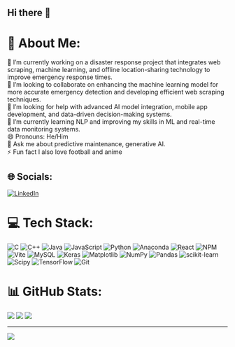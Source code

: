 ## Hi there 👋

<!--
**iamsagnik/iamsagnik** is a ✨ _special_ ✨ repository because its `README.md` (this file) appears on your GitHub profile.

Here are some ideas to get you started:

- 🔭 I’m currently working on ...
- 🌱 I’m currently learning ...
- 👯 I’m looking to collaborate on ...
- 🤔 I’m looking for help with ...
- 💬 Ask me about ...
- 📫 How to reach me: ...
- 😄 Pronouns: ...
- ⚡ Fun fact: ...
-->

# 💫 About Me:
🔭 I’m currently working on a disaster response project that integrates web scraping, machine learning, and offline location-sharing technology to improve emergency response times.<br>👯 I’m looking to collaborate on enhancing the machine learning model for more accurate emergency detection and developing efficient web scraping techniques.<br>🤝 I’m looking for help with advanced AI model integration, mobile app development, and data-driven decision-making systems.<br>🌱 I’m currently learning NLP and improving my skills in ML and real-time data monitoring systems.<br>😄 Pronouns: He/Him<br>💬 Ask me about predictive maintenance, generative AI.<br>⚡ Fun fact I also love football and anime


## 🌐 Socials:
[![LinkedIn](https://img.shields.io/badge/LinkedIn-%230077B5.svg?logo=linkedin&logoColor=white)](https://linkedin.com/in/https://www.linkedin.com/in/sagnik-mitra10) 

# 💻 Tech Stack:
![C](https://img.shields.io/badge/c-%2300599C.svg?style=flat&logo=c&logoColor=white) ![C++](https://img.shields.io/badge/c++-%2300599C.svg?style=flat&logo=c%2B%2B&logoColor=white) ![Java](https://img.shields.io/badge/java-%23ED8B00.svg?style=flat&logo=openjdk&logoColor=white) ![JavaScript](https://img.shields.io/badge/javascript-%23323330.svg?style=flat&logo=javascript&logoColor=%23F7DF1E) ![Python](https://img.shields.io/badge/python-3670A0?style=flat&logo=python&logoColor=ffdd54) ![Anaconda](https://img.shields.io/badge/Anaconda-%2344A833.svg?style=flat&logo=anaconda&logoColor=white) ![React](https://img.shields.io/badge/react-%2320232a.svg?style=flat&logo=react&logoColor=%2361DAFB) ![NPM](https://img.shields.io/badge/NPM-%23CB3837.svg?style=flat&logo=npm&logoColor=white) ![Vite](https://img.shields.io/badge/vite-%23646CFF.svg?style=flat&logo=vite&logoColor=white) ![MySQL](https://img.shields.io/badge/mysql-4479A1.svg?style=flat&logo=mysql&logoColor=white) ![Keras](https://img.shields.io/badge/Keras-%23D00000.svg?style=flat&logo=Keras&logoColor=white) ![Matplotlib](https://img.shields.io/badge/Matplotlib-%23ffffff.svg?style=flat&logo=Matplotlib&logoColor=black) ![NumPy](https://img.shields.io/badge/numpy-%23013243.svg?style=flat&logo=numpy&logoColor=white) ![Pandas](https://img.shields.io/badge/pandas-%23150458.svg?style=flat&logo=pandas&logoColor=white) ![scikit-learn](https://img.shields.io/badge/scikit--learn-%23F7931E.svg?style=flat&logo=scikit-learn&logoColor=white) ![Scipy](https://img.shields.io/badge/SciPy-%230C55A5.svg?style=flat&logo=scipy&logoColor=%white) ![TensorFlow](https://img.shields.io/badge/TensorFlow-%23FF6F00.svg?style=flat&logo=TensorFlow&logoColor=white) ![Git](https://img.shields.io/badge/git-%23F05033.svg?style=flat&logo=git&logoColor=white)
# 📊 GitHub Stats:
![](https://github-readme-stats.vercel.app/api?username=iamsagnik&theme=gotham&hide_border=false&include_all_commits=true&count_private=true)
![](https://github-readme-streak-stats.herokuapp.com/?user=iamsagnik&theme=gotham&hide_border=false)
![](https://github-readme-stats.vercel.app/api/top-langs/?username=iamsagnik&theme=gotham&hide_border=false&include_all_commits=true&count_private=true&layout=compact)

---
[![](https://visitcount.itsvg.in/api?id=iamsagnik&icon=0&color=3)](https://visitcount.itsvg.in)

<!-- Proudly created with GPRM ( https://gprm.itsvg.in ) -->
